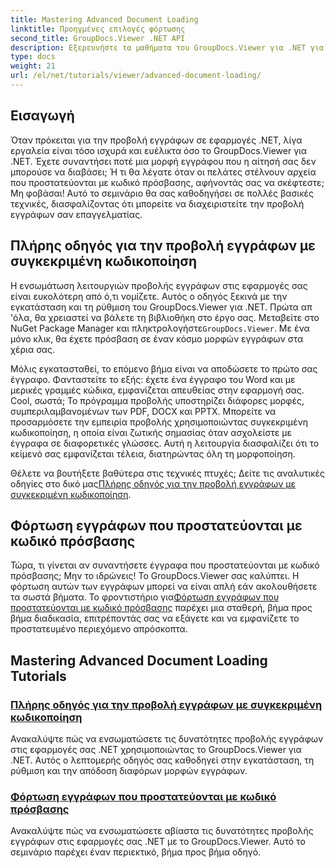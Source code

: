 ```yaml
---
title: Mastering Advanced Document Loading
linktitle: Προηγμένες επιλογές φόρτωσης
second_title: GroupDocs.Viewer .NET API
description: Εξερευνήστε τα μαθήματα του GroupDocs.Viewer για .NET για να ενσωματώσετε αβίαστα τις προηγμένες δυνατότητες προβολής εγγράφων στις εφαρμογές σας.
type: docs
weight: 21
url: /el/net/tutorials/viewer/advanced-document-loading/
---
```

## Εισαγωγή

Όταν πρόκειται για την προβολή εγγράφων σε εφαρμογές .NET, λίγα εργαλεία είναι τόσο ισχυρά και ευέλικτα όσο το GroupDocs.Viewer για .NET. Έχετε συναντήσει ποτέ μια μορφή εγγράφου που η αίτησή σας δεν μπορούσε να διαβάσει; Ή τι θα λέγατε όταν οι πελάτες στέλνουν αρχεία που προστατεύονται με κωδικό πρόσβασης, αφήνοντάς σας να σκέφτεστε; Μη φοβάσαι! Αυτό το σεμινάριο θα σας καθοδηγήσει σε πολλές βασικές τεχνικές, διασφαλίζοντας ότι μπορείτε να διαχειριστείτε την προβολή εγγράφων σαν επαγγελματίας.

## Πλήρης οδηγός για την προβολή εγγράφων με συγκεκριμένη κωδικοποίηση

Η ενσωμάτωση λειτουργιών προβολής εγγράφων στις εφαρμογές σας είναι ευκολότερη από ό,τι νομίζετε. Αυτός ο οδηγός ξεκινά με την εγκατάσταση και τη ρύθμιση του GroupDocs.Viewer για .NET. Πρώτα απ 'όλα, θα χρειαστεί να βάλετε τη βιβλιοθήκη στο έργο σας. Μεταβείτε στο NuGet Package Manager και πληκτρολογήστε`GroupDocs.Viewer`. Με ένα μόνο κλικ, θα έχετε πρόσβαση σε έναν κόσμο μορφών εγγράφων στα χέρια σας.

Μόλις εγκατασταθεί, το επόμενο βήμα είναι να αποδώσετε το πρώτο σας έγγραφο. Φανταστείτε το εξής: έχετε ένα έγγραφο του Word και με μερικές γραμμές κώδικα, εμφανίζεται απευθείας στην εφαρμογή σας. Cool, σωστά; Το πρόγραμμα προβολής υποστηρίζει διάφορες μορφές, συμπεριλαμβανομένων των PDF, DOCX και PPTX. Μπορείτε να προσαρμόσετε την εμπειρία προβολής χρησιμοποιώντας συγκεκριμένη κωδικοποίηση, η οποία είναι ζωτικής σημασίας όταν ασχολείστε με έγγραφα σε διαφορετικές γλώσσες. Αυτή η λειτουργία διασφαλίζει ότι το κείμενό σας εμφανίζεται τέλεια, διατηρώντας όλη τη μορφοποίηση.

 Θέλετε να βουτήξετε βαθύτερα στις τεχνικές πτυχές; Δείτε τις αναλυτικές οδηγίες στο δικό μας[Πλήρης οδηγός για την προβολή εγγράφων με συγκεκριμένη κωδικοποίηση](./document-viewing-with-specific-encoding/).

## Φόρτωση εγγράφων που προστατεύονται με κωδικό πρόσβασης

Τώρα, τι γίνεται αν συναντήσετε έγγραφα που προστατεύονται με κωδικό πρόσβασης; Μην το ιδρώνεις! Το GroupDocs.Viewer σας καλύπτει. Η φόρτωση αυτών των εγγράφων μπορεί να είναι απλή εάν ακολουθήσετε τα σωστά βήματα. Το φροντιστήριο για[Φόρτωση εγγράφων που προστατεύονται με κωδικό πρόσβασης](./loading-password-protected-document/) παρέχει μια σταθερή, βήμα προς βήμα διαδικασία, επιτρέποντάς σας να εξάγετε και να εμφανίζετε το προστατευμένο περιεχόμενο απρόσκοπτα.

## Mastering Advanced Document Loading Tutorials
### [Πλήρης οδηγός για την προβολή εγγράφων με συγκεκριμένη κωδικοποίηση](./document-viewing-with-specific-encoding/)
Ανακαλύψτε πώς να ενσωματώσετε τις δυνατότητες προβολής εγγράφων στις εφαρμογές σας .NET χρησιμοποιώντας το GroupDocs.Viewer για .NET. Αυτός ο λεπτομερής οδηγός σας καθοδηγεί στην εγκατάσταση, τη ρύθμιση και την απόδοση διαφόρων μορφών εγγράφων.
### [Φόρτωση εγγράφων που προστατεύονται με κωδικό πρόσβασης](./loading-password-protected-document/)
Ανακαλύψτε πώς να ενσωματώσετε αβίαστα τις δυνατότητες προβολής εγγράφων στις εφαρμογές σας .NET με το GroupDocs.Viewer. Αυτό το σεμινάριο παρέχει έναν περιεκτικό, βήμα προς βήμα οδηγό.